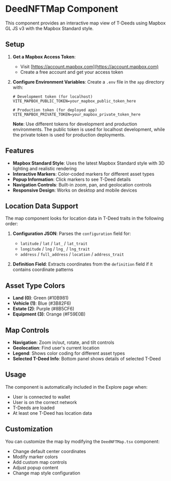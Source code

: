 # DeedNFTMap Component

This component provides an interactive map view of T-Deeds using Mapbox GL JS v3 with the Mapbox Standard style.

## Setup

1. **Get a Mapbox Access Token**: 
   - Visit [https://account.mapbox.com](https://account.mapbox.com)
   - Create a free account and get your access token

2. **Configure Environment Variables**:
   Create a `.env` file in the `app` directory with:
   ```
   # Development token (for localhost)
   VITE_MAPBOX_PUBLIC_TOKEN=your_mapbox_public_token_here
   
   # Production token (for deployed app)
   VITE_MAPBOX_PRIVATE_TOKEN=your_mapbox_private_token_here
   ```
   
   **Note**: Use different tokens for development and production environments. The public token is used for localhost development, while the private token is used for production deployments.

## Features

- **Mapbox Standard Style**: Uses the latest Mapbox Standard style with 3D lighting and realistic rendering
- **Interactive Markers**: Color-coded markers for different asset types
- **Popup Information**: Click markers to see T-Deed details
- **Navigation Controls**: Built-in zoom, pan, and geolocation controls
- **Responsive Design**: Works on desktop and mobile devices

## Location Data Support

The map component looks for location data in T-Deed traits in the following order:

1. **Configuration JSON**: Parses the `configuration` field for:
   - `latitude` / `lat` / `lat_` / `lat_trait`
   - `longitude` / `lng` / `lng_` / `lng_trait`
   - `address` / `full_address` / `location` / `address_trait`

2. **Definition Field**: Extracts coordinates from the `definition` field if it contains coordinate patterns

## Asset Type Colors

- **Land (0)**: Green (#10B981)
- **Vehicle (1)**: Blue (#3B82F6)
- **Estate (2)**: Purple (#8B5CF6)
- **Equipment (3)**: Orange (#F59E0B)

## Map Controls

- **Navigation**: Zoom in/out, rotate, and tilt controls
- **Geolocation**: Find user's current location
- **Legend**: Shows color coding for different asset types
- **Selected T-Deed Info**: Bottom panel shows details of selected T-Deed

## Usage

The component is automatically included in the Explore page when:
- User is connected to wallet
- User is on the correct network
- T-Deeds are loaded
- At least one T-Deed has location data

## Customization

You can customize the map by modifying the `DeedNFTMap.tsx` component:

- Change default center coordinates
- Modify marker colors
- Add custom map controls
- Adjust popup content
- Change map style configuration 